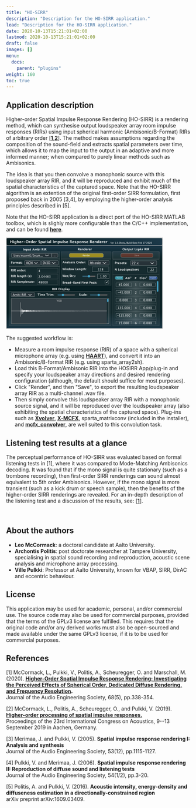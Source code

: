 ```yaml
---
title: "HO-SIRR"
description: "Description for the HO-SIRR application."
lead: "Description for the HO-SIRR application."
date: 2020-10-13T15:21:01+02:00
lastmod: 2020-10-13T15:21:01+02:00
draft: false
images: []
menu:
  docs:
    parent: "plugins"
weight: 160
toc: true
---
```


## Application description
    
Higher-order Spatial Impulse Response Rendering (HO-SIRR) is a rendering method, which can synthesise output loudspeaker array room impulse responses (RIRs) using input spherical harmonic (Ambisonic/B-Format) RIRs of arbitrary order [<a href="../../help/related-publications/#mccormack2020higher"><b>1</b></a>,<a href="../../help/related-publications/#mccormack2019higher"><b>2</b></a>]. The method makes assumptions regarding the composition of the sound-field and extracts spatial parameters over time, which allows it to map the input to the output in an adaptive and more informed manner; when compared to purely linear methods such as Ambisonics. 

The idea is that you then convolve a monophonic source with this loudspeaker array RIR, and it will be reproduced and exhibit much of the spatial characteristics of the captured space. Note that the HO-SIRR algorithm is an extention of the original first-order SIRR formulation, first proposed back in 2005 [3,4], by employing the higher-order analysis principles described in [5].
    
Note that the HO-SIRR application is a direct port of the HO-SIRR MATLAB toolbox, which is slighly more configurable than the C/C++ implementation, and can be found <a href="https://github.com/leomccormack/HO-SIRR"><b>here</b></a>.  

<img src="HOSIRR_GUI.png" alt="" style="max-width: 85%"></br>

The suggested workflow is:
    
* Measure a room impulse response (RIR) of a space with a spherical microphone array (e.g. using <a href="http://eprints.hud.ac.uk/id/eprint/24579/?fbclid=IwAR1EorukJ1MaLojT4Eof8eTSOc9-A479kVhqbF7fHaSycOO7llAD7aIj3TA"><b>HAART</b></a>), and convert it into an Ambisonic/B-format RIR (e.g. using sparta_array2sh).
* Load this B-Format/Ambisonic RIR into the HOSIRR App/plug-in and specify your loudspeaker array directions and desired rendering configuration (although, the default should suffice for most purposes).  
* Click "Render", and then "Save", to export the resulting loudspeaker array RIR as a multi-channel .wav file.
* Then simply convolve this loudspeaker array RIR with a monophonic source signal, and it will be reproduced over the loudspeaker array (also exhibiting the spatial characteristics of the captured space). Plug-ins such as <a href="http://pcfarina.eng.unipr.it/X-volver.htm"><b>Xvolver</b></a>, <a href="http://www.angelofarina.it/X-MCFX.htm?fbclid=IwAR0AcjaXa_szrrJ4nFHn1lMk_6dmTd8WmcQwokyEb7eD0ULgHyHpoFtTFmk"><b>X-MCFX</b></a>, sparta_matrixconv (included in the installer), and <a href="http://www.matthiaskronlachner.com/?p=1910"><b>mcfx_convolver</b></a>, are well suited to this convolution task.
    
## Listening test results at a glance
    
The perceptual performance of HO-SIRR was evaluated based on formal listening tests in [1], where it was compared to Mode-Matching Ambisonics decoding. It was found that if the mono signal is quite stationary (such as a trombone recording), then first-order SIRR renderings can sound almost equivalent to 5th order Ambisonics. However, if the mono signal is more transient (such as a kick drum or speech sample), then the benefits of the higher-order SIRR renderings are revealed. For an in-depth description of the listening test and a discussion of the results, see: <a href="../../help/related-publications/#mccormack2020higher">[<b>1</b>]</a>.
    
<img src="JAES_orderTest_post_review.png" alt="" style="max-width: 100%"> </br>
     
## About the authors
    
* **Leo McCormack**: a doctoral candidate at Aalto University.
* **Archontis Politis**: post doctorate researcher at Tampere University, specialising in spatial sound recording and reproduction, acoustic scene analysis and microphone array processing.
* **Ville Pulkki**: Professor at Aalto University, known for VBAP, SIRR, DirAC and eccentric behaviour.

## License

This application may be used for academic, personal, and/or commercial use. The source code may also be used for commercial purposes, provided that the terms of the GPLv3 license are fulfilled. This requires that the original code and/or any derived works must also be open-sourced and made available under the same GPLv3 license, if it is to be used for commercial purposes.
    
## References
    
[1] McCormack, L., Pulkki, V., Politis, A., Scheuregger, O. and Marschall, M. (2020). <b> <a href="../../help/related-publications/#mccormack2020higher"><b>Higher-Order Spatial Impulse Response Rendering: Investigating the Perceived Effects of Spherical Order, Dedicated Diffuse Rendering, and Frequency Resolution</b></a>. </b> <br>Journal of the Audio Engineering Society, 68(5), pp.338-354.
    
[2] McCormack, L., Politis, A., Scheuregger, O., and Pulkki, V. (2019). <b> <a href="../../help/related-publications/#mccormack2019higher"><b>Higher-order processing of spatial impulse responses.</b></a></b> <br> Proceedings of the 23rd International Congress on Acoustics, 9--13 September 2019 in Aachen, Germany.
     
[3] Merimaa, J. and Pulkki, V. (2005). <b>Spatial impulse response rendering I: Analysis and synthesis</b> <br> Journal of the Audio Engineering Society, 53(12), pp.1115-1127.
 
[4] Pulkki, V. and Merimaa, J. (2006). <b>Spatial impulse response rendering II: Reproduction of diffuse sound and listening tests</b> <br> Journal of the Audio Engineering Society, 54(1/2), pp.3-20.
        
[5] Politis, A. and Pulkki, V. (2016). <b>Acoustic intensity, energy-density and diffuseness estimation in a directionally-constrained region</b> <br> arXiv preprint arXiv:1609.03409.